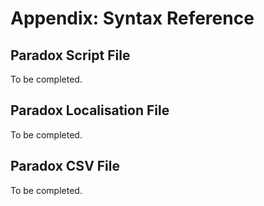 # Appendix: Syntax Reference

## Paradox Script File

To be completed.

## Paradox Localisation File

To be completed.

## Paradox CSV File

To be completed.